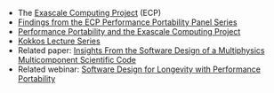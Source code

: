 <!-- design-a -->
  * The [Exascale Computing Project](https://www.exascaleproject.org/) (ECP)
  * [Findings from the ECP Performance Portability Panel Series](https://doi.org/10.6084/m9.figshare.13283714.v1)
  * [Performance Portability and the Exascale Computing Project](https://bssw.io/blog_posts/performance-portability-and-the-exascale-computing-project)
  * [Kokkos Lecture Series](https://www.exascaleproject.org/event/kokkos-class-series)
  * Related paper: [Insights From the Software Design of a Multiphysics Multicomponent Scientific Code](https://ieeexplore.ieee.org/abstract/document/9459442)
  * Related webinar: [Software Design for Longevity with Performance Portability](https://bssw.io/events/webinar-software-design-for-longevity-with-performance-portability)
